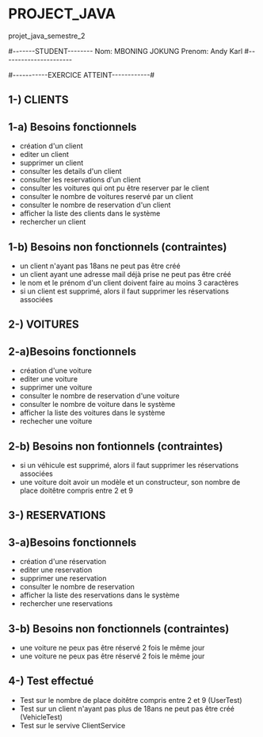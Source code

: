 # PROJECT_JAVA
projet_java_semestre_2

#-------STUDENT-------- 
Nom: MBONING JOKUNG
Prenom: Andy Karl
#----------------------

#-----------EXERCICE ATTEINT------------#

1-) CLIENTS
---
1-a) Besoins fonctionnels
---
- création d'un client
- editer un client
- supprimer un client
- consulter les details d'un client 
- consulter les reservations d'un client
- consulter les voitures qui ont pu être reserver par le client
- consulter le nombre de voitures reservé par un client
- consulter le nombre de reservation d'un client
- afficher la liste des clients dans le système
- rechercher un client

1-b) Besoins non fonctionnels (contraintes)
---
- un client n'ayant pas 18ans ne peut pas être créé
- un client ayant une adresse mail déjà prise ne peut pas être créé
- le nom et le prénom d'un client doivent faire au moins 3 caractères
- si un client est supprimé, alors il faut supprimer les 
réservations associées

2-) VOITURES
---
2-a)Besoins fonctionnels 
---
- création d'une voiture
- editer une voiture
- supprimer une voiture
- consulter le nombre de reservation d'une voiture
- consulter le nombre de voiture dans le système
- afficher la liste des voitures dans le système
- rechecher une voiture

2-b) Besoins non fontionnels (contraintes)
---
- si un véhicule est supprimé, alors il faut supprimer les réservations associées
- une voiture doit avoir un modèle et un constructeur, son nombre de place doitêtre compris entre 2 et 9

3-) RESERVATIONS
---

3-a)Besoins fonctionnels
---
- création d'une réservation
- editer une reservation
- supprimer une reservation
- consulter le nombre de reservation 
- afficher la liste des reservations dans le système
- rechercher une reservations

3-b) Besoins non fonctionnels (contraintes)
---
- une voiture ne peux pas être réservé 2 fois le même jour
- une voiture ne peux pas être réservé 2 fois le même jour

4-) Test effectué
---
- Test sur le nombre de place doitêtre compris entre 2 et 9 (UserTest)
- Test sur un client n'ayant pas plus de 18ans ne peut pas être créé (VehicleTest)
- Test sur le servive ClientService
